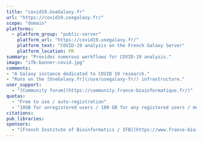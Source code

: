 ```yaml
---
title: "covid19.UseGalaxy.fr"
url: "https://covid19.usegalaxy.fr/"
scope: "domain"
platforms:
  - platform_group: "public-server"
    platform_url: "https://covid19.usegalaxy.fr/"
    platform_text: "COVID-19 analysis on the French Galaxy Server"
    platform_location: FR
summary: "Provides numerous workflows for COVID-19 analysis."
image: "ifb-banner-covid.jpg"
comments:
- "A Galaxy instance dedicated to COVID 19 research."
- "Runs on the [UseGalaxy.fr](/use/usegalaxy-fr/) infrastructure."
user_support:
  - "[Community forum](https://community.france-bioinformatique.fr/)"
quotas:
  - "Free to use / auto-registration"
  - "10GB for unregistered users / 100 GB for any registered users / more for French scientists"
citations:
pub_libraries:
sponsors:
  - "[French Institute of Bioinformatics / IFB](https://www.france-bioinformatique.fr/en/)"
---
```

